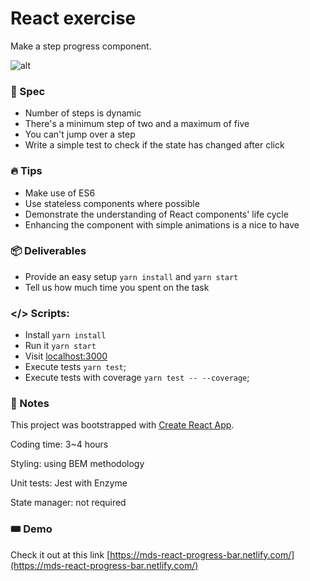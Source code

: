 # React exercise

Make a step progress component.

![alt](https://cloud.githubusercontent.com/assets/123278/24402232/8b001ca2-13af-11e7-9028-c8e46e6f2ccb.png)

### 📖 Spec

- Number of steps is dynamic
- There's a minimum step of two and a maximum of five
- You can't jump over a step
- Write a simple test to check if the state has changed after click

### 🔥 Tips

- Make use of ES6
- Use stateless components where possible
- Demonstrate the understanding of React components' life cycle
- Enhancing the component with simple animations is a nice to have

### 📦 Deliverables

- Provide an easy setup `yarn install` and `yarn start`
- Tell us how much time you spent on the task

### </> Scripts:

- Install `yarn install`
- Run it `yarn start`
- Visit [localhost:3000](http://localhost:3000)
- Execute tests `yarn test`;
- Execute tests with coverage `yarn test -- --coverage`;

### 📝 Notes

This project was bootstrapped with [Create React App](https://github.com/facebookincubator/create-react-app).

Coding time: 3~4 hours

Styling: using BEM methodology

Unit tests: Jest with Enzyme

State manager: not required

### 🎟 Demo

Check it out at this link [https://mds-react-progress-bar.netlify.com/](https://mds-react-progress-bar.netlify.com/)